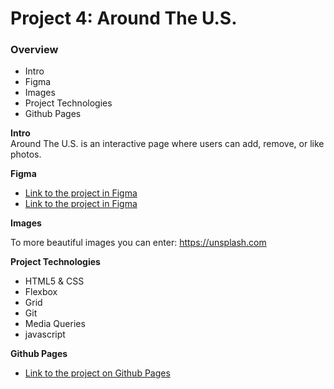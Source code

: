 # Project 4: Around The U.S.

### Overview

- Intro
- Figma
- Images
- Project Technologies
- Github Pages

**Intro**  
Around The U.S. is an interactive page where users can add, remove, or like photos.

**Figma**

- [Link to the project in Figma](https://www.figma.com/file/SurN1jaeEQIhuZEDMhmWWf/Sprint-4-Around-The-U.S.-desktop-mobile?node-id=0%3A1)
- [Link to the project in Figma](https://www.figma.com/file/m79HxYeZpOXRw0Tz2eZGOV/Sprint-5%3A-Around-The-U.S.-%7C-desktop-%2B-mobile?node-id=1%3A458)

**Images**

To more beautiful images you can enter: https://unsplash.com

**Project Technologies**

- HTML5 & CSS
- Flexbox
- Grid
- Git
- Media Queries
- javascript

**Github Pages**

- [Link to the project on Github Pages](https://shimritz.github.io/web_project_4/)
